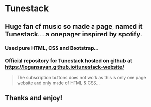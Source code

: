 # Tunestack

## Huge fan of music so made a page, named it Tunestack... a onepager inspired by spotify.

### Used pure HTML, CSS and Bootstrap...

### Official repository for Tunestack hosted on github at https://logansayan.github.io/tunestack-website/

> The subscription buttons does not work as this is only one page website and only made of HTML & CSS...

## Thanks and enjoy!